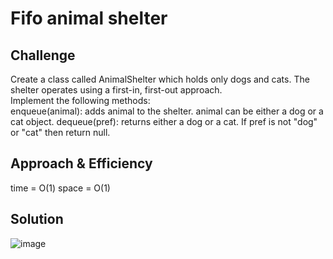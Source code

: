 # Fifo animal shelter
<!-- Short summary or background information -->


## Challenge
<!-- Description of the challenge -->
Create a class called AnimalShelter which holds only dogs and cats. The shelter operates using a first-in, first-out approach.\
Implement the following methods:\
enqueue(animal): adds animal to the shelter. animal can be either a dog or a cat object.
dequeue(pref): returns either a dog or a cat. If pref is not "dog" or "cat" then return null.


## Approach & Efficiency
<!-- What approach did you take? Why? What is the Big O space/time for this approach? -->
time = O(1)
space = O(1)


## Solution
<!-- Embedded whiteboard image -->
![image](../assets/.png)
